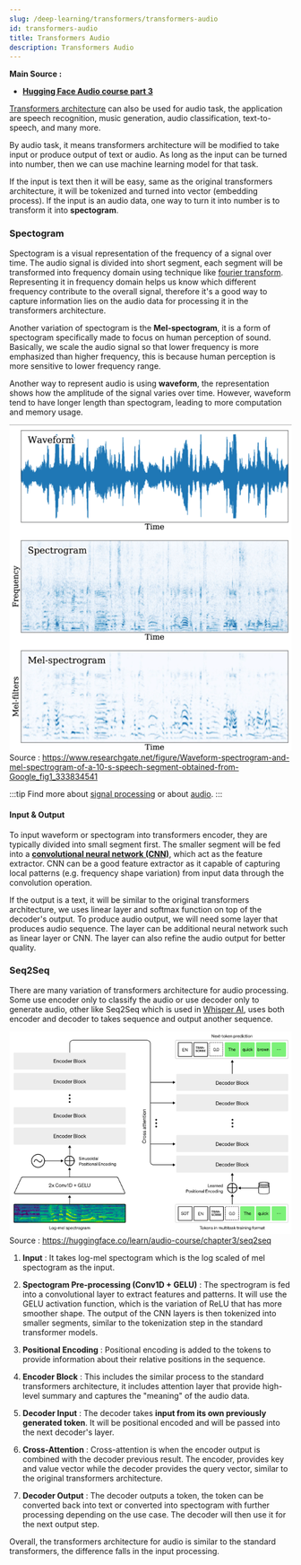 ```yaml
---
slug: /deep-learning/transformers/transformers-audio
id: transformers-audio
title: Transformers Audio
description: Transformers Audio
---
```


**Main Source :**

- **[Hugging Face Audio course part 3](https://huggingface.co/learn/audio-course/chapter3/introduction)**

[Transformers architecture](/deep-learning/transformers/transformers-architecture) can also be used for audio task, the application are speech recognition, music generation, audio classification, text-to-speech, and many more.

By audio task, it means transformers architecture will be modified to take input or produce output of text or audio. As long as the input can be turned into number, then we can use machine learning model for that task.

If the input is text then it will be easy, same as the original transformers architecture, it will be tokenized and turned into vector (embedding process). If the input is an audio data, one way to turn it into number is to transform it into **spectogram**.

### Spectogram

Spectogram is a visual representation of the frequency of a signal over time. The audio signal is divided into short segment, each segment will be transformed into frequency domain using technique like [fourier transform](/digital-signal-processing/fourier-transform). Representing it in frequency domain helps us know which different frequency contribute to the overall signal, therefore it's a good way to capture information lies on the audio data for processing it in the transformers architecture.

Another variation of spectogram is the **Mel-spectogram**, it is a form of spectogram specifically made to focus on human perception of sound. Basically, we scale the audio signal so that lower frequency is more emphasized than higher frequency, this is because human perception is more sensitive to lower frequency range.

Another way to represent audio is using **waveform**, the representation shows how the amplitude of the signal varies over time. However, waveform tend to have longer length than spectogram, leading to more computation and memory usage.

![Spectogram comparison](./spectogram.png)  
Source : https://www.researchgate.net/figure/Waveform-spectrogram-and-mel-spectrogram-of-a-10-s-speech-segment-obtained-from-Google_fig1_333834541

:::tip
Find more about [signal processing](/digital-signal-processing) or about [audio](/digital-media-processing/sound-audio-properties).
:::

#### Input & Output

To input waveform or spectogram into transformers encoder, they are typically divided into small segment first. The smaller segment will be fed into a **[convolutional neural network (CNN)](/deep-learning/cnn)**, which act as the feature extractor. CNN can be a good feature extractor as it capable of capturing local patterns (e.g. frequency shape variation) from input data through the convolution operation.

If the output is a text, it will be similar to the original transformers architecture, we uses linear layer and softmax function on top of the decoder's output. To produce audio output, we will need some layer that produces audio sequence. The layer can be additional neural network such as linear layer or CNN. The layer can also refine the audio output for better quality.

### Seq2Seq

There are many variation of transformers architecture for audio processing. Some use encoder only to classify the audio or use decoder only to generate audio, other like Seq2Seq which is used in [Whisper AI](https://github.com/openai/whisper), uses both encoder and decoder to takes sequence and output another sequence.

![Seq2Seq architecture](./seq2seq-architecture.png)  
Source : https://huggingface.co/learn/audio-course/chapter3/seq2seq

1. **Input** : It takes log-mel spectogram which is the log scaled of mel spectogram as the input.

2. **Spectogram Pre-processing (Conv1D + GELU)** : The spectrogram is fed into a convolutional layer to extract features and patterns. It will use the GELU activation function, which is the variation of ReLU that has more smoother shape. The output of the CNN layers is then tokenized into smaller segments, similar to the tokenization step in the standard transformer models.

3. **Positional Encoding** : Positional encoding is added to the tokens to provide information about their relative positions in the sequence.

4. **Encoder Block** : This includes the similar process to the standard transformers architecture, it includes attention layer that provide high-level summary and captures the "meaning" of the audio data.

5. **Decoder Input** : The decoder takes **input from its own previously generated token**. It will be positional encoded and will be passed into the next decoder's layer.

6. **Cross-Attention** : Cross-attention is when the encoder output is combined with the decoder previous result. The encoder, provides key and value vector while the decoder provides the query vector, similar to the original transformers architecture.

7. **Decoder Output** : The decoder outputs a token, the token can be converted back into text or converted into spectogram with further processing depending on the use case. The decoder will then use it for the next output step.

Overall, the transformers architecture for audio is similar to the standard transformers, the difference falls in the input processing.
